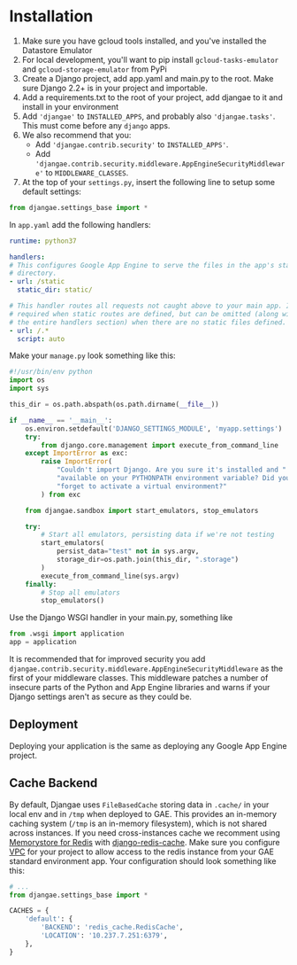 # Installation

1. Make sure you have gcloud tools installed, and you've installed the Datastore Emulator
1. For local development, you'll want to pip install `gcloud-tasks-emulator` and `gcloud-storage-emulator` from PyPi
1. Create a Django project, add app.yaml and main.py to the root. Make sure Django 2.2+ is in your project and importable.
1. Add a requirements.txt to the root of your project, add djangae to it and install in your environment
1. Add `'djangae'` to `INSTALLED_APPS`, and probably also `'djangae.tasks'`.  This must come before any `django` apps.
1. We also recommend that you:
    - Add `'djangae.contrib.security'` to `INSTALLED_APPS'`.
    - Add `'djangae.contrib.security.middleware.AppEngineSecurityMiddleware'` to `MIDDLEWARE_CLASSES`.
1. At the top of your `settings.py`, insert the following line to setup some default settings:

```python
from djangae.settings_base import *
```

In `app.yaml` add the following handlers:

```yml
runtime: python37

handlers:
# This configures Google App Engine to serve the files in the app's static
# directory.
- url: /static
  static_dir: static/

# This handler routes all requests not caught above to your main app. It is
# required when static routes are defined, but can be omitted (along with
# the entire handlers section) when there are no static files defined.
- url: /.*
  script: auto
```

Make your `manage.py` look something like this:

```python
#!/usr/bin/env python
import os
import sys

this_dir = os.path.abspath(os.path.dirname(__file__))

if __name__ == '__main__':
    os.environ.setdefault('DJANGO_SETTINGS_MODULE', 'myapp.settings')
    try:
        from django.core.management import execute_from_command_line
    except ImportError as exc:
        raise ImportError(
            "Couldn't import Django. Are you sure it's installed and "
            "available on your PYTHONPATH environment variable? Did you "
            "forget to activate a virtual environment?"
        ) from exc

    from djangae.sandbox import start_emulators, stop_emulators

    try:
        # Start all emulators, persisting data if we're not testing
        start_emulators(
            persist_data="test" not in sys.argv,
            storage_dir=os.path.join(this_dir, ".storage")
        )
        execute_from_command_line(sys.argv)
    finally:
        # Stop all emulators
        stop_emulators()
```

Use the Django WSGI handler in your main.py, something like

```python
from .wsgi import application
app = application
```

It is recommended that for improved security you add `djangae.contrib.security.middleware.AppEngineSecurityMiddleware` as the first of your middleware classes. This middleware patches a number of insecure parts of the Python and App Engine libraries and warns if your Django settings aren't as secure as they could be.

## Deployment

Deploying your application is the same as deploying any Google App Engine project.

## Cache Backend

By default, Djangae uses `FileBasedCache` storing data in `.cache/` in your local env and in `/tmp` when deployed to GAE. This provides an in-memory caching system (`/tmp` is an in-memory filesystem), which is not shared across instances. If you need cross-instances cache we recomment using [Memorystore for Redis](https://cloud.google.com/memorystore/docs/redis) with [django-redis-cache](https://django-redis-cache.readthedocs.io/en/latest/index.html). Make sure you configure [VPC](https://cloud.google.com/appengine/docs/standard/python3/connecting-vpc) for your project to allow access to the redis instance from your GAE standard environment app. Your configuration should look something like this:

```python
# ...
from djangae.settings_base import *

CACHES = {
    'default': {
        'BACKEND': 'redis_cache.RedisCache',
        'LOCATION': '10.237.7.251:6379',
    },
}
```
